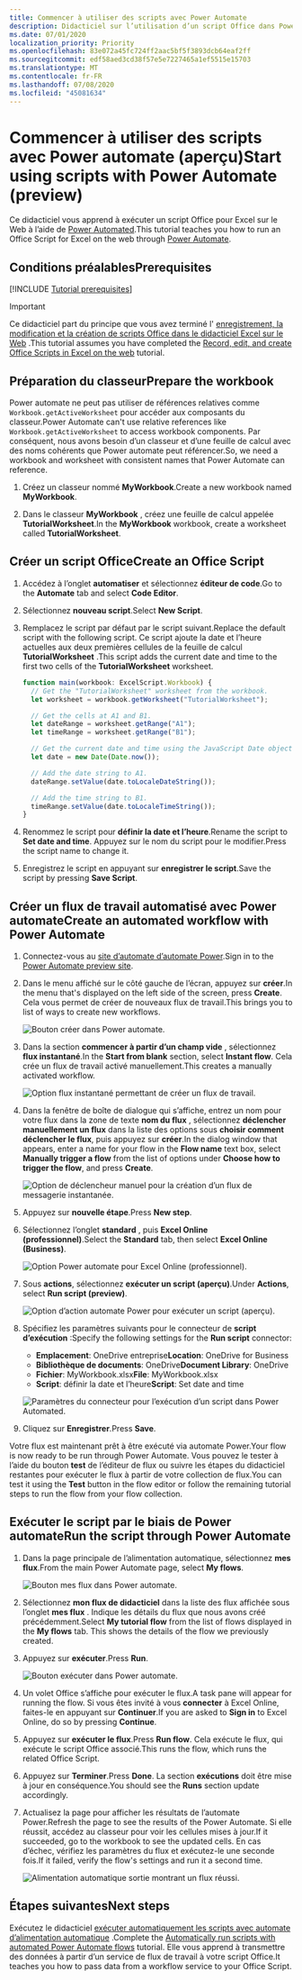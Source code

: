 ```yaml
---
title: Commencer à utiliser des scripts avec Power Automate
description: Didacticiel sur l’utilisation d’un script Office dans Power Automated via un déclencheur manuel.
ms.date: 07/01/2020
localization_priority: Priority
ms.openlocfilehash: 83e072a45fc724ff2aac5bf5f3893dcb64eaf2ff
ms.sourcegitcommit: edf58aed3cd38f57e5e7227465a1ef5515e15703
ms.translationtype: MT
ms.contentlocale: fr-FR
ms.lasthandoff: 07/08/2020
ms.locfileid: "45081634"
---
```

# <a name="start-using-scripts-with-power-automate-preview"></a><span data-ttu-id="9cad7-103">Commencer à utiliser des scripts avec Power automate (aperçu)</span><span class="sxs-lookup"><span data-stu-id="9cad7-103">Start using scripts with Power Automate (preview)</span></span>

<span data-ttu-id="9cad7-104">Ce didacticiel vous apprend à exécuter un script Office pour Excel sur le Web à l’aide de [Power Automated](https://flow.microsoft.com).</span><span class="sxs-lookup"><span data-stu-id="9cad7-104">This tutorial teaches you how to run an Office Script for Excel on the web through [Power Automate](https://flow.microsoft.com).</span></span>

## <a name="prerequisites"></a><span data-ttu-id="9cad7-105">Conditions préalables</span><span class="sxs-lookup"><span data-stu-id="9cad7-105">Prerequisites</span></span>

[!INCLUDE [Tutorial prerequisites](../includes/tutorial-prerequisites.md)]

> [!IMPORTANT]
> <span data-ttu-id="9cad7-106">Ce didacticiel part du principe que vous avez terminé l' [enregistrement, la modification et la création de scripts Office dans le didacticiel Excel sur le Web](excel-tutorial.md) .</span><span class="sxs-lookup"><span data-stu-id="9cad7-106">This tutorial assumes you have completed the [Record, edit, and create Office Scripts in Excel on the web](excel-tutorial.md) tutorial.</span></span>

## <a name="prepare-the-workbook"></a><span data-ttu-id="9cad7-107">Préparation du classeur</span><span class="sxs-lookup"><span data-stu-id="9cad7-107">Prepare the workbook</span></span>

<span data-ttu-id="9cad7-108">Power automate ne peut pas utiliser de références relatives comme `Workbook.getActiveWorksheet` pour accéder aux composants du classeur.</span><span class="sxs-lookup"><span data-stu-id="9cad7-108">Power Automate can't use relative references like `Workbook.getActiveWorksheet` to access workbook components.</span></span> <span data-ttu-id="9cad7-109">Par conséquent, nous avons besoin d’un classeur et d’une feuille de calcul avec des noms cohérents que Power automate peut référencer.</span><span class="sxs-lookup"><span data-stu-id="9cad7-109">So, we need a workbook and worksheet with consistent names that Power Automate can reference.</span></span>

1. <span data-ttu-id="9cad7-110">Créez un classeur nommé **MyWorkbook**.</span><span class="sxs-lookup"><span data-stu-id="9cad7-110">Create a new workbook named **MyWorkbook**.</span></span>

2. <span data-ttu-id="9cad7-111">Dans le classeur **MyWorkbook** , créez une feuille de calcul appelée **TutorialWorksheet**.</span><span class="sxs-lookup"><span data-stu-id="9cad7-111">In the **MyWorkbook** workbook, create a worksheet called **TutorialWorksheet**.</span></span>

## <a name="create-an-office-script"></a><span data-ttu-id="9cad7-112">Créer un script Office</span><span class="sxs-lookup"><span data-stu-id="9cad7-112">Create an Office Script</span></span>

1. <span data-ttu-id="9cad7-113">Accédez à l’onglet **automatiser** et sélectionnez **éditeur de code**.</span><span class="sxs-lookup"><span data-stu-id="9cad7-113">Go to the **Automate** tab and select **Code Editor**.</span></span>

2. <span data-ttu-id="9cad7-114">Sélectionnez **nouveau script**.</span><span class="sxs-lookup"><span data-stu-id="9cad7-114">Select **New Script**.</span></span>

3. <span data-ttu-id="9cad7-115">Remplacez le script par défaut par le script suivant.</span><span class="sxs-lookup"><span data-stu-id="9cad7-115">Replace the default script with the following script.</span></span> <span data-ttu-id="9cad7-116">Ce script ajoute la date et l’heure actuelles aux deux premières cellules de la feuille de calcul **TutorialWorksheet** .</span><span class="sxs-lookup"><span data-stu-id="9cad7-116">This script adds the current date and time to the first two cells of the **TutorialWorksheet** worksheet.</span></span>

    ```TypeScript
    function main(workbook: ExcelScript.Workbook) {
      // Get the "TutorialWorksheet" worksheet from the workbook.
      let worksheet = workbook.getWorksheet("TutorialWorksheet");

      // Get the cells at A1 and B1.
      let dateRange = worksheet.getRange("A1");
      let timeRange = worksheet.getRange("B1");

      // Get the current date and time using the JavaScript Date object.
      let date = new Date(Date.now());

      // Add the date string to A1.
      dateRange.setValue(date.toLocaleDateString());

      // Add the time string to B1.
      timeRange.setValue(date.toLocaleTimeString());
    }
    ```

4. <span data-ttu-id="9cad7-117">Renommez le script pour **définir la date et l’heure**.</span><span class="sxs-lookup"><span data-stu-id="9cad7-117">Rename the script to **Set date and time**.</span></span> <span data-ttu-id="9cad7-118">Appuyez sur le nom du script pour le modifier.</span><span class="sxs-lookup"><span data-stu-id="9cad7-118">Press the script name to change it.</span></span>

5. <span data-ttu-id="9cad7-119">Enregistrez le script en appuyant sur **enregistrer le script**.</span><span class="sxs-lookup"><span data-stu-id="9cad7-119">Save the script by pressing **Save Script**.</span></span>

## <a name="create-an-automated-workflow-with-power-automate"></a><span data-ttu-id="9cad7-120">Créer un flux de travail automatisé avec Power automate</span><span class="sxs-lookup"><span data-stu-id="9cad7-120">Create an automated workflow with Power Automate</span></span>

1. <span data-ttu-id="9cad7-121">Connectez-vous au [site d’automate d’automate Power](https://flow.microsoft.com).</span><span class="sxs-lookup"><span data-stu-id="9cad7-121">Sign in to the [Power Automate preview site](https://flow.microsoft.com).</span></span>

2. <span data-ttu-id="9cad7-122">Dans le menu affiché sur le côté gauche de l’écran, appuyez sur **créer**.</span><span class="sxs-lookup"><span data-stu-id="9cad7-122">In the menu that's displayed on the left side of the screen, press **Create**.</span></span> <span data-ttu-id="9cad7-123">Cela vous permet de créer de nouveaux flux de travail.</span><span class="sxs-lookup"><span data-stu-id="9cad7-123">This brings you to list of ways to create new workflows.</span></span>

    ![Bouton créer dans Power automate.](../images/power-automate-tutorial-1.png)

3. <span data-ttu-id="9cad7-125">Dans la section **commencer à partir d’un champ vide** , sélectionnez **flux instantané**.</span><span class="sxs-lookup"><span data-stu-id="9cad7-125">In the **Start from blank** section, select **Instant flow**.</span></span> <span data-ttu-id="9cad7-126">Cela crée un flux de travail activé manuellement.</span><span class="sxs-lookup"><span data-stu-id="9cad7-126">This creates a manually activated workflow.</span></span>

    ![Option flux instantané permettant de créer un flux de travail.](../images/power-automate-tutorial-2.png)

4. <span data-ttu-id="9cad7-128">Dans la fenêtre de boîte de dialogue qui s’affiche, entrez un nom pour votre flux dans la zone de texte **nom du flux** , sélectionnez **déclencher manuellement un flux** dans la liste des options sous **choisir comment déclencher le flux**, puis appuyez sur **créer**.</span><span class="sxs-lookup"><span data-stu-id="9cad7-128">In the dialog window that appears, enter a name for your flow in the **Flow name** text box, select **Manually trigger a flow** from the list of options under **Choose how to trigger the flow**, and press **Create**.</span></span>

    ![Option de déclencheur manuel pour la création d’un flux de messagerie instantanée.](../images/power-automate-tutorial-3.png)

5. <span data-ttu-id="9cad7-130">Appuyez sur **nouvelle étape**.</span><span class="sxs-lookup"><span data-stu-id="9cad7-130">Press **New step**.</span></span>

6. <span data-ttu-id="9cad7-131">Sélectionnez l’onglet **standard** , puis **Excel Online (professionnel)**.</span><span class="sxs-lookup"><span data-stu-id="9cad7-131">Select the **Standard** tab, then select **Excel Online (Business)**.</span></span>

    ![Option Power automate pour Excel Online (professionnel).](../images/power-automate-tutorial-4.png)

7. <span data-ttu-id="9cad7-133">Sous **actions**, sélectionnez **exécuter un script (aperçu)**.</span><span class="sxs-lookup"><span data-stu-id="9cad7-133">Under **Actions**, select **Run script (preview)**.</span></span>

    ![Option d’action automate Power pour exécuter un script (aperçu).](../images/power-automate-tutorial-5.png)

8. <span data-ttu-id="9cad7-135">Spécifiez les paramètres suivants pour le connecteur de **script d’exécution** :</span><span class="sxs-lookup"><span data-stu-id="9cad7-135">Specify the following settings for the **Run script** connector:</span></span>

    - <span data-ttu-id="9cad7-136">**Emplacement**: OneDrive entreprise</span><span class="sxs-lookup"><span data-stu-id="9cad7-136">**Location**: OneDrive for Business</span></span>
    - <span data-ttu-id="9cad7-137">**Bibliothèque de documents**: OneDrive</span><span class="sxs-lookup"><span data-stu-id="9cad7-137">**Document Library**: OneDrive</span></span>
    - <span data-ttu-id="9cad7-138">**Fichier**: MyWorkbook.xlsx</span><span class="sxs-lookup"><span data-stu-id="9cad7-138">**File**: MyWorkbook.xlsx</span></span>
    - <span data-ttu-id="9cad7-139">**Script**: définir la date et l’heure</span><span class="sxs-lookup"><span data-stu-id="9cad7-139">**Script**: Set date and time</span></span>

    ![Paramètres du connecteur pour l’exécution d’un script dans Power Automated.](../images/power-automate-tutorial-6.png)

9. <span data-ttu-id="9cad7-141">Cliquez sur **Enregistrer**.</span><span class="sxs-lookup"><span data-stu-id="9cad7-141">Press **Save**.</span></span>

<span data-ttu-id="9cad7-142">Votre flux est maintenant prêt à être exécuté via automate Power.</span><span class="sxs-lookup"><span data-stu-id="9cad7-142">Your flow is now ready to be run through Power Automate.</span></span> <span data-ttu-id="9cad7-143">Vous pouvez le tester à l’aide du bouton **test** de l’éditeur de flux ou suivre les étapes du didacticiel restantes pour exécuter le flux à partir de votre collection de flux.</span><span class="sxs-lookup"><span data-stu-id="9cad7-143">You can test it using the **Test** button in the flow editor or follow the remaining tutorial steps to run the flow from your flow collection.</span></span>

## <a name="run-the-script-through-power-automate"></a><span data-ttu-id="9cad7-144">Exécuter le script par le biais de Power automate</span><span class="sxs-lookup"><span data-stu-id="9cad7-144">Run the script through Power Automate</span></span>

1. <span data-ttu-id="9cad7-145">Dans la page principale de l’alimentation automatique, sélectionnez **mes flux**.</span><span class="sxs-lookup"><span data-stu-id="9cad7-145">From the main Power Automate page, select **My flows**.</span></span>

    ![Bouton mes flux dans Power automate.](../images/power-automate-tutorial-7.png)

2. <span data-ttu-id="9cad7-147">Sélectionnez **mon flux de didacticiel** dans la liste des flux affichée sous l’onglet **mes flux** . Indique les détails du flux que nous avons créé précédemment.</span><span class="sxs-lookup"><span data-stu-id="9cad7-147">Select **My tutorial flow** from the list of flows displayed in the **My flows** tab. This shows the details of the flow we previously created.</span></span>

3. <span data-ttu-id="9cad7-148">Appuyez sur **exécuter**.</span><span class="sxs-lookup"><span data-stu-id="9cad7-148">Press **Run**.</span></span>

    ![Bouton exécuter dans Power automate.](../images/power-automate-tutorial-8.png)

4. <span data-ttu-id="9cad7-150">Un volet Office s’affiche pour exécuter le flux.</span><span class="sxs-lookup"><span data-stu-id="9cad7-150">A task pane will appear for running the flow.</span></span> <span data-ttu-id="9cad7-151">Si vous êtes invité à vous **connecter** à Excel Online, faites-le en appuyant sur **Continuer**.</span><span class="sxs-lookup"><span data-stu-id="9cad7-151">If you are asked to **Sign in** to Excel Online, do so by pressing **Continue**.</span></span>

5. <span data-ttu-id="9cad7-152">Appuyez sur **exécuter le flux**.</span><span class="sxs-lookup"><span data-stu-id="9cad7-152">Press **Run flow**.</span></span> <span data-ttu-id="9cad7-153">Cela exécute le flux, qui exécute le script Office associé.</span><span class="sxs-lookup"><span data-stu-id="9cad7-153">This runs the flow, which runs the related Office Script.</span></span>

6. <span data-ttu-id="9cad7-154">Appuyez sur **Terminer**.</span><span class="sxs-lookup"><span data-stu-id="9cad7-154">Press **Done**.</span></span> <span data-ttu-id="9cad7-155">La section **exécutions** doit être mise à jour en conséquence.</span><span class="sxs-lookup"><span data-stu-id="9cad7-155">You should see the **Runs** section update accordingly.</span></span>

7. <span data-ttu-id="9cad7-156">Actualisez la page pour afficher les résultats de l’automate Power.</span><span class="sxs-lookup"><span data-stu-id="9cad7-156">Refresh the page to see the results of the Power Automate.</span></span> <span data-ttu-id="9cad7-157">Si elle réussit, accédez au classeur pour voir les cellules mises à jour.</span><span class="sxs-lookup"><span data-stu-id="9cad7-157">If it succeeded, go to the workbook to see the updated cells.</span></span> <span data-ttu-id="9cad7-158">En cas d’échec, vérifiez les paramètres du flux et exécutez-le une seconde fois.</span><span class="sxs-lookup"><span data-stu-id="9cad7-158">If it failed, verify the flow's settings and run it a second time.</span></span>

    ![Alimentation automatique sortie montrant un flux réussi.](../images/power-automate-tutorial-9.png)

## <a name="next-steps"></a><span data-ttu-id="9cad7-160">Étapes suivantes</span><span class="sxs-lookup"><span data-stu-id="9cad7-160">Next steps</span></span>

<span data-ttu-id="9cad7-161">Exécutez le didacticiel [exécuter automatiquement les scripts avec automate d’alimentation automatique](excel-power-automate-trigger.md) .</span><span class="sxs-lookup"><span data-stu-id="9cad7-161">Complete the [Automatically run scripts with automated Power Automate flows](excel-power-automate-trigger.md) tutorial.</span></span> <span data-ttu-id="9cad7-162">Elle vous apprend à transmettre des données à partir d’un service de flux de travail à votre script Office.</span><span class="sxs-lookup"><span data-stu-id="9cad7-162">It teaches you how to pass data from a workflow service to your Office Script.</span></span>

